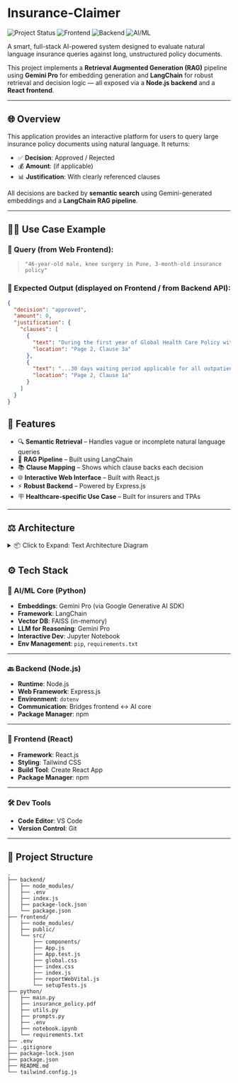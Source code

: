 # Insurance-Claimer
![Project Status](https://img.shields.io/badge/Status-Complete-brightgreen)
![Frontend](https://img.shields.io/badge/Frontend-React-61DAFB?logo=react&logoColor=white)
![Backend](https://img.shields.io/badge/Backend-Node.js-339933?logo=nodedotjs&logoColor=white)
![AI/ML](https://img.shields.io/badge/AI%20Core-Python%20%7C%20Gemini%20%7C%20LangChain-FF6347?logo=python&logoColor=white)


A smart, full-stack AI-powered system designed to evaluate natural language insurance queries against long, unstructured policy documents.

This project implements a **Retrieval Augmented Generation (RAG)** pipeline using **Gemini Pro** for embedding generation and **LangChain** for robust retrieval and decision logic — all exposed via a **Node.js backend** and a **React frontend**.

---

## 🌐 Overview

This application provides an interactive platform for users to query large insurance policy documents using natural language. It returns:

- ✅ **Decision**: Approved / Rejected  
- 💰 **Amount**: (if applicable)  
- 📊 **Justification**: With clearly referenced clauses  

All decisions are backed by **semantic search** using Gemini-generated embeddings and a **LangChain RAG pipeline**.

---

## 👨‍💻 Use Case Example

### 🔹 Query (from Web Frontend):

> `"46-year-old male, knee surgery in Pune, 3-month-old insurance policy"`

### 🔹 Expected Output (displayed on Frontend / from Backend API):

```json
{
  "decision": "approved",
  "amount": 0,
  "justification": {
    "clauses": [
      {
        "text": "During the first year of Global Health Care Policy with Us, 90 days waiting period would be applicable for all claims under Physiotherapy Benefit except those arising out of Accidental Injury...",
        "location": "Page 2, Clause 3a"
      },
      {
        "text": "...30 days waiting period applicable for all outpatient claims...",
        "location": "Page 2, Clause 1a"
      }
    ]
  }
}
```
## 🚀 Features

- 🔍 **Semantic Retrieval** – Handles vague or incomplete natural language queries  
- 🔄 **RAG Pipeline** – Built using LangChain  
- 📚 **Clause Mapping** – Shows which clause backs each decision  
- 🌐 **Interactive Web Interface** – Built with React.js  
- ⚡ **Robust Backend** – Powered by Express.js  
- 🪧 **Healthcare-specific Use Case** – Built for insurers and TPAs  

---

## ⚖️ Architecture
<details>
<summary>📦 Click to Expand: Text Architecture Diagram</summary>

```
[React Frontend]
        |
        v
[Node.js Backend API]
        |
        v
[Python AI Core (LangChain/Gemini)]
     |                      |
     v                      v
[Google Gemini API]   [Local Vector DB (FAISS)]
     \_____________________/
              |
              v
   Decision + Justification
              |
              v
[Structured JSON → Frontend]
```

</details>


## ⚙️ Tech Stack

### 🧠 AI/ML Core (Python)

- **Embeddings**: Gemini Pro (via Google Generative AI SDK)  
- **Framework**: LangChain  
- **Vector DB**: FAISS (in-memory)  
- **LLM for Reasoning**: Gemini Pro  
- **Interactive Dev**: Jupyter Notebook  
- **Env Management**: `pip`, `requirements.txt`  

---

### 🔙 Backend (Node.js)

- **Runtime**: Node.js  
- **Web Framework**: Express.js  
- **Environment**: `dotenv`  
- **Communication**: Bridges frontend ↔ AI core  
- **Package Manager**: npm  

---

### 🎨 Frontend (React)

- **Framework**: React.js  
- **Styling**: Tailwind CSS  
- **Build Tool**: Create React App  
- **Package Manager**: npm  

---

### 🛠️ Dev Tools

- **Code Editor**: VS Code  
- **Version Control**: Git  

---

## 📂 Project Structure

```plaintext
.
├── backend/
│   ├── node_modules/
│   ├── .env
│   ├── index.js
│   ├── package-lock.json
│   └── package.json
├── frontend/
│   ├── node_modules/
│   ├── public/
│   └── src/
│       ├── components/
│       ├── App.js
│       ├── App.test.js
│       ├── global.css
│       ├── index.css
│       ├── index.js
│       ├── reportWebVital.js
│       └── setupTests.js
├── python/
│   ├── main.py
│   ├── insurance_policy.pdf
│   ├── utils.py
│   ├── prompts.py
│   ├── .env
│   ├── notebook.ipynb
│   └── requirements.txt
├── .env
├── .gitignore
├── package-lock.json
├── package.json
├── README.md
└── tailwind.config.js
```

